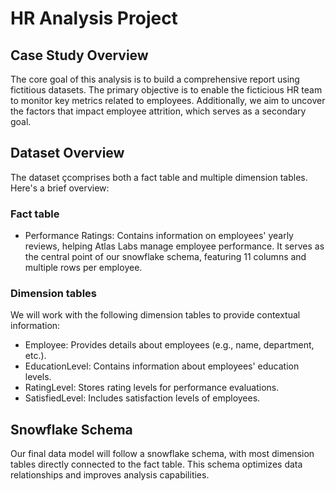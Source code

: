 # HR Analysis Project

## Case Study Overview
The core goal of this analysis is to build a comprehensive report using fictitious datasets. The primary objective is to enable the ficticious HR team to monitor key metrics related to employees. Additionally, we aim to uncover the factors that impact employee attrition, which serves as a secondary goal.

## Dataset Overview
The dataset çcomprises both a fact table and multiple dimension tables. Here's a brief overview:

### Fact table
- Performance Ratings: Contains information on employees' yearly reviews, helping Atlas Labs manage employee performance. It serves as the central point of our snowflake schema, featuring 11 columns and multiple rows per employee.

### Dimension tables
We will work with the following dimension tables to provide contextual information:
- Employee: Provides details about employees (e.g., name, department, etc.).
- EducationLevel: Contains information about employees' education levels.
- RatingLevel: Stores rating levels for performance evaluations.
- SatisfiedLevel: Includes satisfaction levels of employees.

## Snowflake Schema
Our final data model will follow a snowflake schema, with most dimension tables directly connected to the fact table. This schema optimizes data relationships and improves analysis capabilities.

